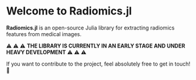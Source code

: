 # **Welcome to Radiomics.jl**


**Radiomics.jl** is an open-source Julia library for extracting radiomics features from medical images.

:warning: :warning: :warning: **THE LIBRARY IS CURRENTLY IN AN EARLY STAGE AND UNDER HEAVY DEVELOPMENT** :warning: :warning: :warning:

If you want to contribute to the project, feel absolutely free to get in touch! :email:
